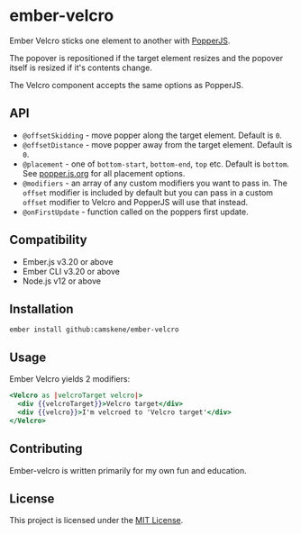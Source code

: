 ember-velcro
==============================================================================

Ember Velcro sticks one element to another with [PopperJS](https://popper.js.org/).

The popover is repositioned if the target element resizes and the popover itself is resized if it's contents change.

The Velcro component accepts the same options as PopperJS.

API
------------------------------------------------------------------------------

* `@offsetSkidding` - move popper along the target element. Default is `0`.
* `@offsetDistance` - move popper away from the target element. Default is `0`.
* `@placement` - one of `bottom-start`, `bottom-end`, `top` etc. Default is `bottom`. See [popper.js.org](https://popper.js.org/) for all placement options.
* `@modifiers` - an array of any custom modifiers you want to pass in. The `offset` modifier is included by default but you can pass in a custom `offset` modifier to Velcro and PopperJS will use that instead.
* `@onFirstUpdate` - function called on the poppers first update.


Compatibility
------------------------------------------------------------------------------

* Ember.js v3.20 or above
* Ember CLI v3.20 or above
* Node.js v12 or above


Installation
------------------------------------------------------------------------------

```
ember install github:camskene/ember-velcro
```

Usage
------------------------------------------------------------------------------

Ember Velcro yields 2 modifiers:

```hbs
<Velcro as |velcroTarget velcro|>
  <div {{velcroTarget}}>Velcro target</div>
  <div {{velcro}}>I'm velcroed to 'Velcro target'</div>
</Velcro>
```

Contributing
------------------------------------------------------------------------------

Ember-velcro is written primarily for my own fun and education.

License
------------------------------------------------------------------------------

This project is licensed under the [MIT License](LICENSE.md).
